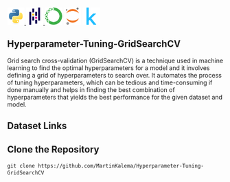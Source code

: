 <a href="https://www.python.org" target="_blank" rel="noreferrer"> <img src="https://raw.githubusercontent.com/devicons/devicon/master/icons/python/python-original.svg" alt="python" width="40" height="40"/> </a> <a href="https://pandas.pydata.org/" target="_blank" rel="noreferrer"> <img src="https://raw.githubusercontent.com/devicons/devicon/2ae2a900d2f041da66e950e4d48052658d850630/icons/pandas/pandas-original.svg" alt="pandas" width="40" height="40"/> </a> </a><img src="https://github.com/devicons/devicon/blob/master/icons/anaconda/anaconda-original.svg" width="40" height="40"/>
<img src="https://github.com/devicons/devicon/blob/master/icons/jupyter/jupyter-original.svg" width="40" height="40" /> <img src="https://github.com/devicons/devicon/blob/master/icons/kaggle/kaggle-original.svg" width="40" height="40" />

## Hyperparameter-Tuning-GridSearchCV
Grid search cross-validation (GridSearchCV) is a technique used in machine learning to find the optimal hyperparameters for a model and it involves defining a grid of hyperparameters to search over.
It automates the process of tuning hyperparameters, which can be tedious and time-consuming if done manually and helps in finding the best combination of hyperparameters that yields the best performance for the given dataset and model.

## Dataset Links


## Clone the Repository
```
git clone https://github.com/MartinKalema/Hyperparameter-Tuning-GridSearchCV
```

